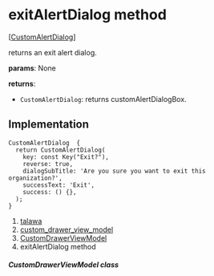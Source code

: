 
<div>

# exitAlertDialog method

</div>


[[CustomAlertDialog](../../widgets_custom_alert_dialog/CustomAlertDialog-class.md)]




returns an exit alert dialog.

**params**: None

**returns**:

-   `CustomAlertDialog`: returns customAlertDialogBox.



## Implementation

``` language-dart
CustomAlertDialog  {
  return CustomAlertDialog(
    key: const Key("Exit?"),
    reverse: true,
    dialogSubTitle: 'Are you sure you want to exit this organization?',
    successText: 'Exit',
    success: () {},
  );
}
```







1.  [talawa](../../index.md)
2.  [custom_drawer_view_model](../../view_model_widgets_view_models_custom_drawer_view_model/)
3.  [CustomDrawerViewModel](../../view_model_widgets_view_models_custom_drawer_view_model/CustomDrawerViewModel-class.md)
4.  exitAlertDialog method

##### CustomDrawerViewModel class







